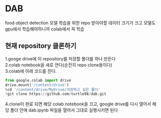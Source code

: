 # DAB
food object detection 모델 학습을 위한 repo
받아야할 데이터 크기가 크고 모델도 gpu에서 학습해야하니까 colab에서 꼭 학습


## 현재 repository 클론하기
1.googe drive에 이 repository를 저장할 폴더를 하나 만든다\
2.colab notebook을 새로 연다(순전히 repo clone용이다)\
3.colab에 아래 코드를 친다.

```python
from google.colab import drive
drive.mount('/content/drive')
%cd '/content/drive/MyDrive/저장하고 싶은 폴더'
!git clone https://github.com/turtle98/dab.git
```

4.clone이 완료 되면 해당 colab notebook을 끄고, google drive를 다시 열어서 해당 폴더 안에 dab.ipynb 파일을 열어서 그대로 실행시키면 된다

